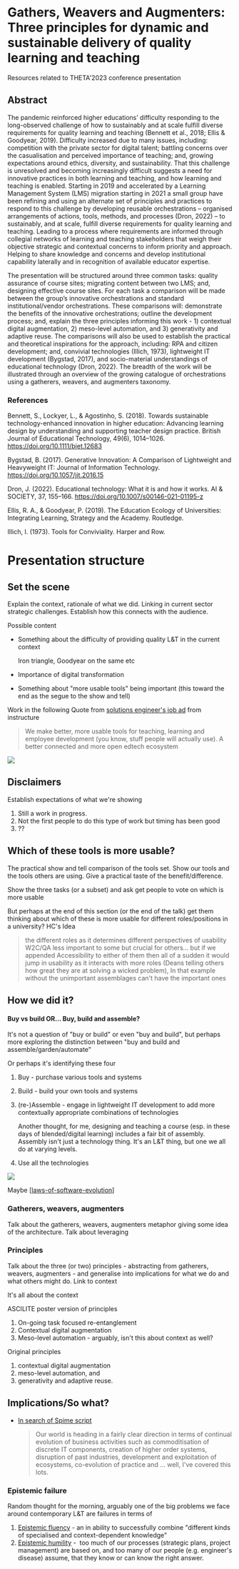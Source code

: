 # Gathers, Weavers and Augmenters: Three principles for dynamic and sustainable delivery of quality learning and teaching

Resources related to THETA'2023 conference presentation

## Abstract

The pandemic reinforced higher educations’ difficulty responding to the long-observed challenge of how to sustainably and at scale fulfill diverse requirements for quality learning and teaching (Bennett et al., 2018; Ellis & Goodyear, 2019). Difficulty increased due to many issues, including: competition with the private sector for digital talent; battling concerns over the casualisation and perceived importance of teaching; and, growing expectations around ethics, diversity, and sustainability. That this challenge is unresolved and becoming increasingly difficult suggests a need for innovative practices in both learning and teaching, and how learning and teaching is enabled. Starting in 2019 and accelerated by a Learning Management System (LMS) migration starting in 2021 a small group have been refining and using an alternate set of principles and practices to respond to this challenge by developing reusable orchestrations – organised arrangements of actions, tools, methods, and processes (Dron, 2022) – to sustainably, and at scale, fulfill diverse requirements for quality learning and teaching. Leading to a process where requirements are informed through collegial networks of learning and teaching stakeholders that weigh their objective strategic and contextual concerns to inform priority and approach. Helping to share knowledge and concerns and develop institutional capability laterally and in recognition of available educator expertise.  

The presentation will be structured around three common tasks: quality assurance of course sites; migrating content between two LMS; and, designing effective course sites. For each task a comparison will be made between the group’s innovative orchestrations and standard institutional/vendor orchestrations. These comparisons will: demonstrate the benefits of the innovative orchestrations; outline the development process; and, explain the three principles informing this work - 1) contextual digital augmentation, 2) meso-level automation, and 3) generativity and adaptive reuse. The comparisons will also be used to establish the practical and theoretical inspirations for the approach, including: RPA and citizen development; and, convivial technologies (Illich, 1973), lightweight IT development (Bygstad, 2017), and socio-material understandings of educational technology (Dron, 2022). The breadth of the work will be illustrated through an overview of the growing catalogue of orchestrations using a gatherers, weavers, and augmenters taxonomy. 

### References

Bennett, S., Lockyer, L., & Agostinho, S. (2018). Towards sustainable technology-enhanced innovation in higher education: Advancing learning design by understanding and supporting teacher design practice. British Journal of Educational Technology, 49(6), 1014–1026. https://doi.org/10.1111/bjet.12683

Bygstad, B. (2017). Generative Innovation: A Comparison of Lightweight and Heavyweight IT: Journal of Information Technology. https://doi.org/10.1057/jit.2016.15

Dron, J. (2022). Educational technology: What it is and how it works. AI & SOCIETY, 37, 155–166. https://doi.org/10.1007/s00146-021-01195-z

Ellis, R. A., & Goodyear, P. (2019). The Education Ecology of Universities: Integrating Learning, Strategy and the Academy. Routledge.

Illich, I. (1973). Tools for Conviviality. Harper and Row.


# Presentation structure

## Set the scene

Explain the context, rationale of what we did. Linking in current sector strategic challenges. Establish how this connects with the audience.

Possible content

- Something about the difficulty of providing quality L&T in the current context

    Iron triangle, Goodyear on the same etc

- Importance of digital transformation

- Something about "more usable tools" being important (this toward the end as the segue to the show and tell)

Work in the following Quote from [solutions engineer's job ad](https://jobs.lever.co/instructure/438e3c44-d187-4265-a3d8-91628977186e) from instructure
> We make better, more usable tools for teaching, learning and employee development (you know, stuff people will actually use). A better connected and more open edtech ecosystem

![](images/InstructureSalesEngineer.png)  

## Disclaimers

Establish expectations of what we're showing

1. Still a work in progress.
2. Not the first people to do this type of work but timing has been good 
3. ??

## Which of these tools is more usable?

The practical show and tell comparison of the tools set. Show our tools and the tools others are using. Give a practical taste of the benefit/difference.

Show the three tasks (or a subset) and ask get people to vote on which is more usable

But perhaps at the end of this section (or the end of the talk) get them thinking about which of these is more usable for different roles/positions in a university? HC's Idea
> the different roles as it determines different perspectives of usability W2C/QA less important to some but crucial for others... but if we appended Accessibility to either of them then all of a sudden it would jump in usability as it interacts with more roles (Deans telling others how great they are at solving a wicked problem), In that example without the unimportant assemblages can't have the important ones


## How we did it?

#### Buy vs build OR... Buy, build and assemble?

It's not a question of "buy or build" or even "buy and build", but perhaps more exploring the distinction between "buy and build and assemble/garden/automate"

Or perhaps it's identifying these four

1. Buy - purchase various tools and systems 
2. Build - build your own tools and systems 
3. (re-)Assemble - engage in lightweight IT development to add more contextually appropriate combinations of technologies

    Another thought, for me, designing and teaching a course (esp. in these days of blended/digital learning) includes a fair bit of assembly.  Assembly isn't just a technology thing.  It's an L&T thing, but one we all do at varying levels.
4. Use all the technologies

![](images/buyOrBuild.png)  

Maybe [[laws-of-software-evolution]]

### Gatherers, weavers, augmenters

Talk about the gatherers, weavers, augmenters metaphor giving some idea of the architecture. Talk about leveraging 

### Principles 

Talk about the three (or two) principles - abstracting from gatherers, weavers, augmenters - and generalise into implications for what we do and what others might do. Link to context

It's all about the context

ASCILITE poster version of principles

1. On-going task focused re-entanglement
2. Contextual digital augmentation
3. Meso-level automation - arguably, isn't this about context as well?

Original principles

1. contextual digital augmentation 
2. meso-level automation, and 
3. generativity and adaptive reuse.



## Implications/So what?

- [In search of Spime script](https://blog.gardeviance.org/2012/02/in-search-of-spime-script.html)

    > Our world is heading in a fairly clear direction in terms of continual evolution of business activities such as commoditisation of discrete IT components, creation of higher order systems, disruption of past industries, development and exploitation of ecosystems, co-evolution of practice and ... well, I've covered this lots.

### Epistemic failure

Random thought for the morning, arguably one of the big problems we face around contemporary L&T are failures in terms of

1.  ⁠[Epistemic fluency](https://epistemicfluency.com/about/ "https://epistemicfluency.com/about/") - an in ability to successfully combine "different kinds of specialised and context-dependent knowledge"
2.  ⁠[Epistemic humility](https://en.wikipedia.org/wiki/Epistemic_humility "https://en.wikipedia.org/wiki/Epistemic_humility") -  too much of our processes (strategic plans, project management) are based on, and too many of our people (e.g. engineer's disease) assume, that they know or can know the right answer.


[//begin]: # "Autogenerated link references for markdown compatibility"
[laws-of-software-evolution]: ../../Bricolage/laws-of-software-evolution "Laws of Software Evolution"
[//end]: # "Autogenerated link references"